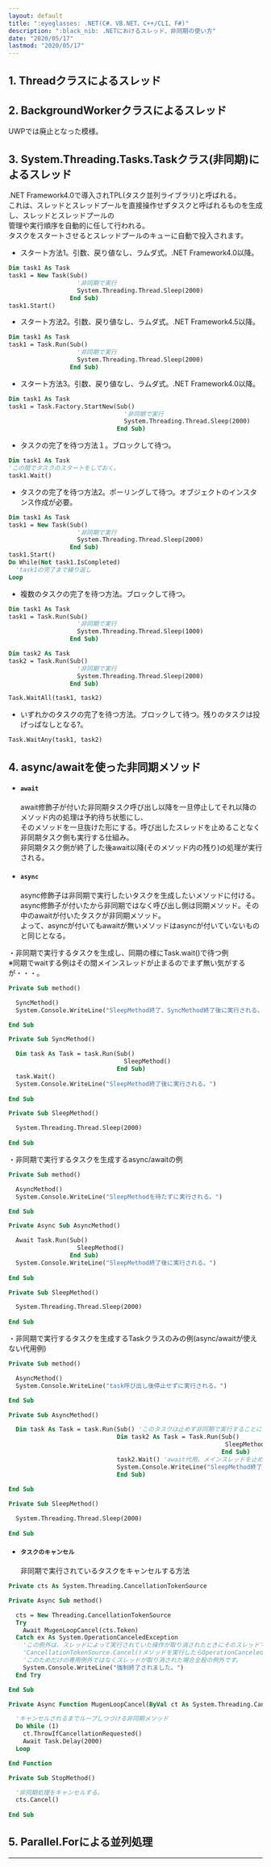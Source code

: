 ```yaml
---
layout: default
title: ":eyeglasses: .NET(C#、VB.NET、C++/CLI、F#)"
description: ":black_nib: .NETにおけるスレッド、非同期の使い方"
date: "2020/05/17"
lastmod: "2020/05/17"
---
```


## 1. Threadクラスによるスレッド

## 2. BackgroundWorkerクラスによるスレッド

UWPでは廃止となった模様。  

## 3. System.Threading.Tasks.Taskクラス(非同期)によるスレッド

.NET Framework4.0で導入されTPL(タスク並列ライブラリ)と呼ばれる。  
これは、スレッドとスレッドプールを直接操作せずタスクと呼ばれるものを生成し、スレッドとスレッドプールの  
管理や実行順序を自動的に任して行われる。  
タスクをスタートさせるとスレッドプールのキューに自動で投入されます。  

-   スタート方法1。引数、戻り値なし、ラムダ式。.NET Framework4.0以降。  

```vb
Dim task1 As Task
task1 = New Task(Sub()
                   '非同期で実行
                   System.Threading.Thread.Sleep(2000)
                 End Sub)
task1.Start()
```

-   スタート方法2。引数、戻り値なし、ラムダ式。.NET Framework4.5以降。  

```vb
Dim task1 As Task
task1 = Task.Run(Sub()
                   '非同期で実行
                   System.Threading.Thread.Sleep(2000)
                 End Sub)
```

-   スタート方法3。引数、戻り値なし、ラムダ式。.NET Framework4.0以降。  

```vb
Dim task1 As Task
task1 = Task.Factory.StartNew(Sub()
                                '非同期で実行
                                System.Threading.Thread.Sleep(2000)
                              End Sub)
```

-   タスクの完了を待つ方法１。ブロックして待つ。  

```vb
Dim task1 As Task
'この間でタスクのスタートをしておく。
task1.Wait()
```

-   タスクの完了を待つ方法2。ポーリングして待つ。オブジェクトのインスタンス作成が必要。  

```vb
Dim task1 As Task
task1 = New Task(Sub()
                   '非同期で実行
                   System.Threading.Thread.Sleep(2000)
                 End Sub)
task1.Start()
Do While(Not task1.IsCompleted)
  'task1の完了まで繰り返し
Loop
```

-   複数のタスクの完了を待つ方法。ブロックして待つ。  

```vb
Dim task1 As Task
task1 = Task.Run(Sub()
                   '非同期で実行
                   System.Threading.Thread.Sleep(1000)
                 End Sub)

Dim task2 As Task
task2 = Task.Run(Sub()
                   '非同期で実行
                   System.Threading.Thread.Sleep(2000)
                 End Sub)

Task.WaitAll(task1, task2)
```

-   いずれかのタスクの完了を待つ方法。ブロックして待つ。残りのタスクは投げっぱなしとなる?。  

```vb
Task.WaitAny(task1, task2)
```

## 4. async/awaitを使った非同期メソッド

-   #### `await`
    await修飾子が付いた非同期タスク呼び出し以降を一旦停止してそれ以降のメソッド内の処理は予約待ち状態にし、  
    そのメソッドを一旦抜けた形にする。呼び出したスレッドを止めることなく非同期タスク側も実行する仕組み。  
    非同期タスク側が終了した後await以降(そのメソッド内の残り)の処理が実行される。  

-   #### `async`
    async修飾子は非同期で実行したいタスクを生成したいメソッドに付ける。  
    async修飾子が付いたから非同期ではなく呼び出し側は同期メソッド。その中のawaitが付いたタスクが非同期メソッド。  
    よって、asyncが付いてもawaitが無いメソッドはasyncが付いていないものと同じとなる。  

・非同期で実行するタスクを生成し、同期の様にTask.wait()で待つ例  
※同期でwaitする例はその間メインスレッドが止まるのでまず無い気がするが・・・。  

```vb
Private Sub method()

  SyncMethod()
  System.Console.WriteLine("SleepMethod終了、SyncMethod終了後に実行される。")

End Sub

Private Sub SyncMethod()

  Dim task As Task = task.Run(Sub()
                                SleepMethod()
                              End Sub)
  task.Wait()
  System.Console.WriteLine("SleepMethod終了後に実行される。")
  
End Sub

Private Sub SleepMethod()

  System.Threading.Thread.Sleep(2000)
  
End Sub
```

・非同期で実行するタスクを生成するasync/awaitの例  

```vb
Private Sub method()

  AsyncMethod()
  System.Console.WriteLine("SleepMethodを待たずに実行される。")

End Sub

Private Async Sub AsyncMethod()

  Await Task.Run(Sub()
                   SleepMethod()
                 End Sub)
  System.Console.WriteLine("SleepMethod終了後に実行される。")
  
End Sub

Private Sub SleepMethod()

  System.Threading.Thread.Sleep(2000)
  
End Sub
```

・非同期で実行するタスクを生成するTaskクラスのみの例(async/awaitが使えない代用例)  

```vb
Private Sub method()

  AsyncMethod()
  System.Console.WriteLine("task呼び出し後停止せずに実行される。")

End Sub

Private Sub AsyncMethod()

  Dim task As Task = task.Run(Sub() 'このタスクは止めず非同期で実行することによりメインスレッドを止めない。
                              Dim task2 As Task = Task.Run(Sub()
                                                            SleepMethod()
                                                           End Sub)
                              task2.Wait() 'await代用。メインスレッドを止めれないのでTaskの中にTaskを作り止める。
                              System.Console.WriteLine("SleepMethod終了後(task2終了後)に実行される。")
                              End Sub)
  
End Sub

Private Sub SleepMethod()

  System.Threading.Thread.Sleep(2000)
  
End Sub
```

-   #### `タスクのキャンセル`
    非同期で実行されているタスクをキャンセルする方法  

```vb
Private cts As System.Threading.CancellationTokenSource

Private Async Sub method()

  cts = New Threading.CancellationTokenSource
  Try
    Await MugenLoopCancel(cts.Token)
  Catch ex As System.OperationCanceledException
    'この例外は、スレッドによって実行されていた操作が取り消されたときにそのスレッドでスローされます。
    'CancellationTokenSource.Cancel()メソッドを実行したらOperationCanceledExceptionが発生するが、
    'このためだけの専用例外ではなくスレッドが取り消された場合全般の例外です。
    System.Console.WriteLine("強制終了されました。")
  End Try

End Sub

Private Async Function MugenLoopCancel(ByVal ct As System.Threading.CancellationToken) As Task

  'キャンセルされるまでループしつづける非同期メソッド
  Do While (1)
    ct.ThrowIfCancellationRequested()
    Await Task.Delay(2000)
  Loop

End Function

Private Sub StopMethod()

  '非同期処理をキャンセルする。
  cts.Cancel()
  
End Sub
```

## 5. Parallel.Forによる並列処理

* * *

